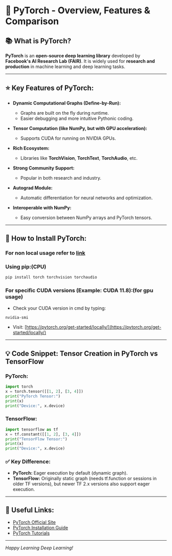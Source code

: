 # 📌 PyTorch - Overview, Features & Comparison

## 📚 What is PyTorch?

**PyTorch** is an **open-source deep learning library** developed by **Facebook's AI Research Lab (FAIR)**.
It is widely used for **research and production** in machine learning and deep learning tasks.

---

## ⭐ Key Features of PyTorch:

* **Dynamic Computational Graphs (Define-by-Run):**

  * Graphs are built on the fly during runtime.
  * Easier debugging and more intuitive Pythonic coding.

* **Tensor Computation (like NumPy, but with GPU acceleration):**

  * Supports CUDA for running on NVIDIA GPUs.

* **Rich Ecosystem:**

  * Libraries like **TorchVision**, **TorchText**, **TorchAudio**, etc.

* **Strong Community Support:**

  * Popular in both research and industry.

* **Autograd Module:**

  * Automatic differentiation for neural networks and optimization.

* **Interoperable with NumPy:**

  * Easy conversion between NumPy arrays and PyTorch tensors.

---

## 📝 How to Install PyTorch:

### For non local usage refer to [link](https://github.com/Aman071106/MLOPS/tree/main/2.Notebooks%2Ceditors)

### Using pip:(CPU)

```bash
pip install torch torchvision torchaudio
```

### For specific CUDA versions (Example: CUDA 11.8):(for gpu usage)
* Check your CUDA version in cmd by typing:
```bash
nvidia-smi
```

* Visit: [https://pytorch.org/get-started/locally/](https://pytorch.org/get-started/locally/)

---

## 💡 Code Snippet: Tensor Creation in PyTorch vs TensorFlow

### PyTorch:

```python
import torch
x = torch.tensor([[1, 2], [3, 4]])
print("PyTorch Tensor:")
print(x)
print("Device:", x.device)
```

### TensorFlow:

```python
import tensorflow as tf
x = tf.constant([[1, 2], [3, 4]])
print("TensorFlow Tensor:")
print(x)
print("Device:", x.device)
```

### ✅ Key Difference:

* **PyTorch:** Eager execution by default (dynamic graph).
* **TensorFlow:** Originally static graph (needs tf.function or sessions in older TF versions), but newer TF 2.x versions also support eager execution.

---

## 🔗 Useful Links:

* [PyTorch Official Site](https://pytorch.org/)
* [PyTorch Installation Guide](https://pytorch.org/get-started/locally/)
* [PyTorch Tutorials](https://pytorch.org/tutorials/)

---

*Happy Learning Deep Learning!*
